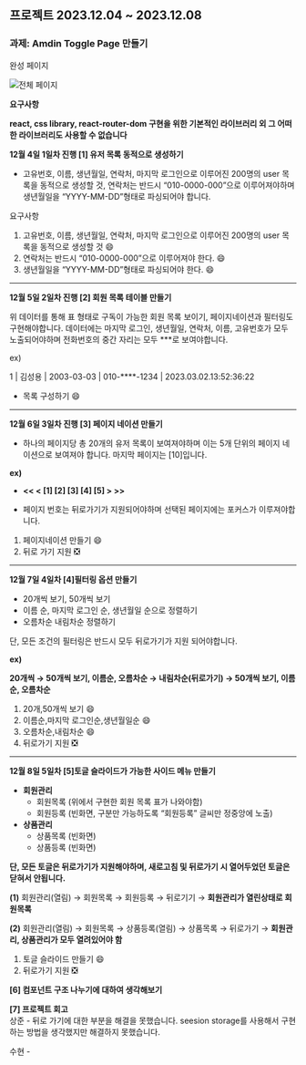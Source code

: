 ## 프로젝트 2023.12.04 ~ 2023.12.08

### 과제: Amdin Toggle Page 만들기

완성 페이지

![전체 페이지](https://github.com/mobi-community/mobi-2th-begginer-1/assets/110034416/d01ae131-bf35-4a58-b8e4-3a3f7fc3ff6e)


**요구사항**

**react, css library, react-router-dom 구현을 위한 기본적인 라이브러리 외 그 어떠한 라이브러리도 사용할 수 없습니다**

**12월 4일 1일차 진행 [1]  유저 목록 동적으로 생성하기**

- 고유번호, 이름, 생년월일, 연락처, 마지막 로그인으로 이루어진 200명의 user 목록을 동적으로 생성할 것, 연락처는 반드시 “010-0000-000”으로 이루어져야하며 생년월일을 “YYYY-MM-DD”형태로 파싱되어야 합니다.

요구사항 
1. 고유번호, 이름, 생년월일, 연락처, 마지막 로그인으로 이루어진 200명의 user 목록을 동적으로 생성할 것 :smile:
2. 연락처는 반드시 “010-0000-000”으로 이루어져야 한다. :smile:
3. 생년월일을 “YYYY-MM-DD”형태로 파싱되어야 한다. :smile:
---

**12월 5일 2일차 진행 [2] 회원 목록 테이블 만들기**

위 데이터를 통해 표 형태로 구독이 가능한 회원 목록 보이기, 페이지네이션과 필터링도 구현해야합니다. 데이터에는 마지막 로그인, 생년월일, 연락처, 이름, 고유번호가 모두 노출되어야하며 전화번호의 중간 자리는 모두 ***로 보여야합니다.

ex)

1 | 김성용 | 2003-03-03 | 010-****-1234 | 2023.03.02.13:52:36:22

- 목록 구성하기 :smile:

---

**12월 6일 3일차 진행 [3] 페이지 네이션 만들기**

- 하나의 페이지당 총 20개의 유저 목록이 보여져야하며 이는 5개 단위의 페이지 네이션으로 보여져야 합니다. 마지막 페이지는 [10]입니다.

**ex)**
- **<< < [1] [2] [3] [4] [5] > >>**

- 페이지 번호는 뒤로가기가 지원되어야하며 선택된 페이지에는 포커스가 이루져야합니다.

1. 페이지네이션 만들기 :smile:
2. 뒤로 가기 지원 :negative_squared_cross_mark:

---

**12월 7일 4일차 [4]필터링 옵션 만들기**

- 20개씩 보기, 50개씩 보기
- 이름 순, 마지막 로그인 순, 생년월일 순으로 정렬하기
- 오름차순 내림차순 정렬하기

단, 모든 조건의 필터링은 반드시 모두 뒤로가기가 지원 되어야합니다.

**ex)**

**20개씩 → 50개씩 보기, 이름순, 오름차순 → 내림차순(뒤로가기) →  50개씩 보기, 이름순, 오름차순**

1. 20개,50개씩 보기 :smile:
2. 이름순,마지막 로그인순,생년월일순 :smile:
3. 오름차순,내림차순 :smile:
4. 뒤로가기 지원 :negative_squared_cross_mark:
---

**12월 8일 5일차 [5]토글 슬라이드가 가능한 사이드 메뉴 만들기**

- **회원관리**
    - 회원목록 (위에서 구현한 회원 목록 표가 나와야함)
    - 회원등록 (빈화면, 구분만 가능하도록 “회원등록” 글씨만 정중앙에 노출)
- **상품관리**
    - 상품목록 (빈화면)
    - 상품등록 (빈화면)

**단, 모든 토글은 뒤로가기가 지원해야하며, 새로고침 및 뒤로가기 시 열어두었던 
토글은 닫혀서 안됩니다.**

**(1)** 회원관리(열림) → 회원목록 → 회원등록 → 뒤로기기 → **회원관리가 열린상태로 회원목록**

**(2)** 회원관리(열림) → 회원목록 → 상품등록(열림) → 상품목록 → 뒤로가기 → 
     **회원관리, 상품관리가 모두 열려있어야 함**

 1. 토글 슬라이드 만들기 :smile:
 2. 뒤로가기 지원 :negative_squared_cross_mark:    


**[6] 컴포넌트 구조 나누기에 대하여 생각해보기**<br>


**[7] 프로젝트 회고**<br>
상준 - 뒤로 가기에 대한 부분을 해결을 못했습니다. seesion storage를 사용해서 구현하는 방법을 생각했지만 해결하지 못했습니다. 
        
수현 - 
